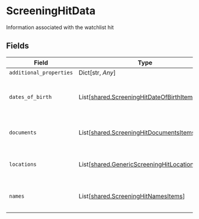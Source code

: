 # ScreeningHitData

Information associated with the watchlist hit


## Fields

| Field                                                                                                    | Type                                                                                                     | Required                                                                                                 | Description                                                                                              |
| -------------------------------------------------------------------------------------------------------- | -------------------------------------------------------------------------------------------------------- | -------------------------------------------------------------------------------------------------------- | -------------------------------------------------------------------------------------------------------- |
| `additional_properties`                                                                                  | Dict[str, *Any*]                                                                                         | :heavy_minus_sign:                                                                                       | N/A                                                                                                      |
| `dates_of_birth`                                                                                         | List[[shared.ScreeningHitDateOfBirthItem](../../models/shared/screeninghitdateofbirthitem.md)]           | :heavy_minus_sign:                                                                                       | Dates of birth associated with the watchlist hit                                                         |
| `documents`                                                                                              | List[[shared.ScreeningHitDocumentsItems](../../models/shared/screeninghitdocumentsitems.md)]             | :heavy_minus_sign:                                                                                       | Documents associated with the watchlist hit                                                              |
| `locations`                                                                                              | List[[shared.GenericScreeningHitLocationItems](../../models/shared/genericscreeninghitlocationitems.md)] | :heavy_minus_sign:                                                                                       | Locations associated with the watchlist hit                                                              |
| `names`                                                                                                  | List[[shared.ScreeningHitNamesItems](../../models/shared/screeninghitnamesitems.md)]                     | :heavy_minus_sign:                                                                                       | Names associated with the watchlist hit                                                                  |